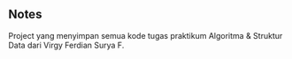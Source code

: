 ## Notes

Project yang menyimpan semua kode tugas praktikum Algoritma & Struktur Data dari Virgy Ferdian Surya F.